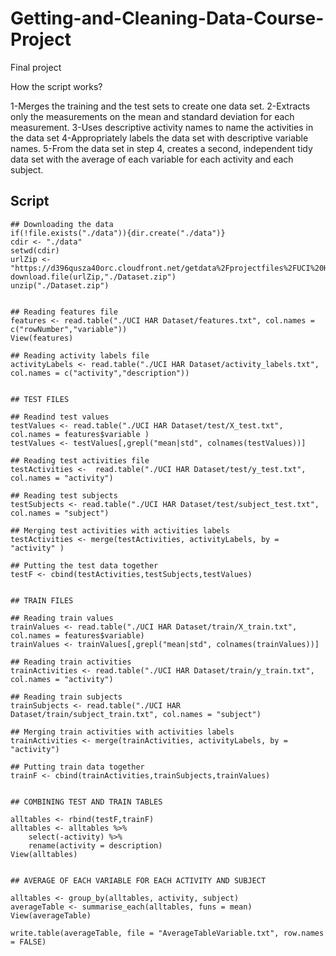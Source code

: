 # Getting-and-Cleaning-Data-Course-Project
Final project

How the script works?

1-Merges the training and the test sets to create one data set.
2-Extracts only the measurements on the mean and standard deviation for each measurement.
3-Uses descriptive activity names to name the activities in the data set
4-Appropriately labels the data set with descriptive variable names.
5-From the data set in step 4, creates a second, independent tidy data set with the average of each variable for each activity and each subject.

##  Script

    ## Downloading the data
    if(!file.exists("./data")){dir.create("./data")}
    cdir <- "./data"
    setwd(cdir)
    urlZip <- "https://d396qusza40orc.cloudfront.net/getdata%2Fprojectfiles%2FUCI%20HAR%20Dataset.zip" 
    download.file(urlZip,"./Dataset.zip")
    unzip("./Dataset.zip")
    
   
    ## Reading features file
    features <- read.table("./UCI HAR Dataset/features.txt", col.names = c("rowNumber","variable"))
    View(features)
  
    ## Reading activity labels file
    activityLabels <- read.table("./UCI HAR Dataset/activity_labels.txt", col.names = c("activity","description"))
    
    
    ## TEST FILES
    
    ## Readind test values
    testValues <- read.table("./UCI HAR Dataset/test/X_test.txt", col.names = features$variable )
    testValues <- testValues[,grepl("mean|std", colnames(testValues))]
    
    ## Reading test activities file
    testActivities <-  read.table("./UCI HAR Dataset/test/y_test.txt", col.names = "activity")
    
    ## Reading test subjects
    testSubjects <- read.table("./UCI HAR Dataset/test/subject_test.txt", col.names = "subject")

    ## Merging test activities with activities labels
    testActivities <- merge(testActivities, activityLabels, by = "activity" )
    
    ## Putting the test data together
    testF <- cbind(testActivities,testSubjects,testValues)
    
    
    ## TRAIN FILES
    
    ## Reading train values
    trainValues <- read.table("./UCI HAR Dataset/train/X_train.txt", col.names = features$variable)
    trainValues <- trainValues[,grepl("mean|std", colnames(trainValues))]
    
    ## Reading train activities
    trainActivities <- read.table("./UCI HAR Dataset/train/y_train.txt", col.names = "activity")
    
    ## Reading train subjects
    trainSubjects <- read.table("./UCI HAR Dataset/train/subject_train.txt", col.names = "subject")
    
    ## Merging train activities with activities labels
    trainActivities <- merge(trainActivities, activityLabels, by = "activity")
    
    ## Putting train data together
    trainF <- cbind(trainActivities,trainSubjects,trainValues)
    
        
    ## COMBINING TEST AND TRAIN TABLES
    
    alltables <- rbind(testF,trainF)
    alltables <- alltables %>%
        select(-activity) %>%
        rename(activity = description)
    View(alltables)
    
    
    ## AVERAGE OF EACH VARIABLE FOR EACH ACTIVITY AND SUBJECT
    
    alltables <- group_by(alltables, activity, subject)
    averageTable <- summarise_each(alltables, funs = mean)
    View(averageTable)
 
    write.table(averageTable, file = "AverageTableVariable.txt", row.names = FALSE)
    
    
